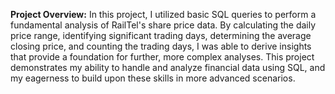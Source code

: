 **Project Overview:**
In this project, I utilized basic SQL queries to perform a fundamental analysis of RailTel's share price data. By calculating the daily price range, identifying significant trading days, determining the average closing price, and counting the trading days, I was able to derive insights that provide a foundation for further, more complex analyses. This project demonstrates my ability to handle and analyze financial data using SQL, and my eagerness to build upon these skills in more advanced scenarios.
